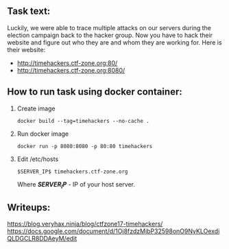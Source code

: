 ## Task text:

Luckily, we were able to trace multiple attacks on our servers during the election campaign back to the hacker group. Now you have to hack their website and figure out who they are and whom they are working for. Here is their website:

- http://timehackers.ctf-zone.org:80/
- http://timehackers.ctf-zone.org:8080/

## How to run task using docker container:

1. Create image

    ```
    docker build --tag=timehackers --no-cache .
    ```

2. Run docker image

    ```
    docker run -p 8080:8080 -p 80:80 timehackers
    ```

3. Edit /etc/hosts

    ```
    $SERVER_IP$	timehackers.ctf-zone.org
    ```

   Where **$SERVER_IP$** - IP of your host server. 


## Writeups:

https://blog.veryhax.ninja/blog/ctfzone17-timehackers/
https://docs.google.com/document/d/1Oj8fzdzMjbP32598onO9NyKLOexdiQLDGCLR8DDAeyM/edit
